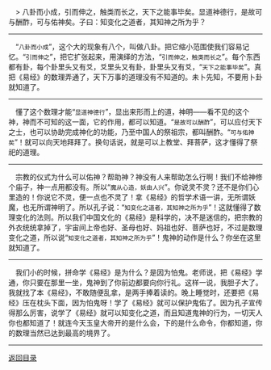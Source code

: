 &emsp;> 八卦而小成，引而伸之，触类而长之，天下之能事毕矣。显道神德行，是故可与酬酢，可与佑神矣。子曰：知变化之道者，其知神之所为乎？
___
&emsp;“``八卦而小成``”，这个大的现象有八个，叫做八卦。把它缩小范围使我们容易记忆。“``引而伸之``”，把它扩张起来，用演绎的方法，“``引而伸之，触类而长之``”。每个东西都有卦，每个卦里头又有爻，爻里头又有卦，卦里头又有爻，“``天下之能事毕矣``”。真把《易经》的数理弄通了，天下万事的道理没有不知道的。未卜先知，不要用卜卦就知道了。
___
&emsp;懂了这个数理才能“``显道神德行``”，显出来形而上的道，神明——看不见的这个神，神而不可知的这一面，它的作用，都可以知道。“``是故可以酬酢``”，可以应付天下之士，也可以协助完成神化的功能，乃至中国人的祭祖宗，都叫酬酢。“``可与佑神矣``”！就可以向天地拜拜了。换句话说，就是可以上教堂、拜菩萨，这才懂得了祭祀的道理。
___
&emsp;宗教的仪式为什么可以佑神？帮助神？神没有人来帮助怎么行啊！我们不给神修个庙子，神一点用都没有。所以“``魔从心造，妖由人兴``”。你说灵不灵？还不是你们心里造的！你说它不灵，便一点也不灵了！拿《易经》的哲学术语一讲，无所谓妖魔，也无所谓神明了。所以孔子说：“``知变化之道者，其知神之所为乎``”！这就懂得了数理变化的法则。所以我们中国文化的《易经》是科学的，决不是迷信的，把宗教的外衣统统拿掉了，宇宙间上帝也好、圣母也好、妈祖也好、菩萨也好，不过是数理变化之道，所以说“``知变化之道者，其知神之所为乎``”！鬼神的动作是什么？你坐在这里就知道了。
___
&emsp;我们小的时候，拼命学《易经》是为什么？是因为怕鬼。老师说，把《易经》学通，你只要在那里一坐，鬼神到了你前边都要向你行礼。这样一说，我胆子大了。我就找了本《易经》，不敢随便乱拿，是两手捧着读的。晚上睡觉时，还要把《易经》压在枕头下面，因为怕鬼呀！学了《易经》就可以保护鬼佑了。因为孔子宣传得那么厉害，说学了《易经》就可以知变化之道，而且知道鬼神的行为，一切天人你也都知道了！就连今天玉皇大帝开的是什么会，下的是什么命令，你都知道，你的数理当然已达到最高的境界了。
___
[返回目录](../../master/README.md#目录)